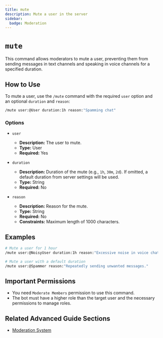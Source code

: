```yaml
---
title: mute
description: Mute a user in the server
sidebar:
  badge: Moderation
---
```


# `mute`

This command allows moderators to mute a user, preventing them from sending messages in text channels and speaking in voice channels for a specified duration.

## How to Use

To mute a user, use the `/mute` command with the required `user` option and an optional `duration` and `reason`:

```sh
/mute user:@User duration:1h reason:"Spamming chat"
```

### Options

*   `user`
    *   **Description:** The user to mute.
    *   **Type:** User
    *   **Required:** Yes

*   `duration`
    *   **Description:** Duration of the mute (e.g., `1h`, `30m`, `2d`). If omitted, a default duration from server settings will be used.
    *   **Type:** String
    *   **Required:** No

*   `reason`
    *   **Description:** Reason for the mute.
    *   **Type:** String
    *   **Required:** No
    *   **Constraints:** Maximum length of 1000 characters.

## Examples

```sh
# Mute a user for 1 hour
/mute user:@NoisyUser duration:1h reason:"Excessive noise in voice chat."

# Mute a user with a default duration
/mute user:@Spammer reason:"Repeatedly sending unwanted messages."
```

## Important Permissions

*   You need `Moderate Members` permission to use this command.
*   The bot must have a higher role than the target user and the necessary permissions to manage roles.

## Related Advanced Guide Sections

*   [Moderation System](/advanced-guide/moderation/modlog_documentation)
